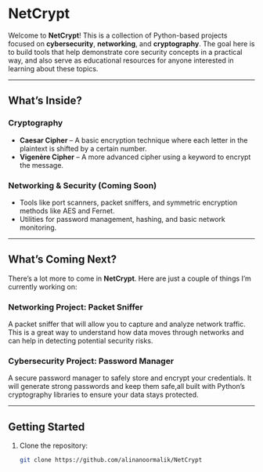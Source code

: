 # NetCrypt
Welcome to **NetCrypt**! This is a collection of Python-based projects focused on **cybersecurity**, **networking**, and **cryptography**.
The goal here is to build tools that help demonstrate core security concepts in a practical way, and also serve as educational resources for anyone interested in learning about these topics.

---
## What’s Inside?
### Cryptography
- **Caesar Cipher** – A basic encryption technique where each letter in the plaintext is shifted by a certain number.
- **Vigenère Cipher** – A more advanced cipher using a keyword to encrypt the message.

### Networking & Security (Coming Soon)
- Tools like port scanners, packet sniffers, and symmetric encryption methods like AES and Fernet.
- Utilities for password management, hashing, and basic network monitoring.

---
## What’s Coming Next?
There’s a lot more to come in **NetCrypt**. Here are just a couple of things I’m currently working on:

### **Networking Project: Packet Sniffer**
A packet sniffer that will allow you to capture and analyze network traffic. 
This is a great way to understand how data moves through networks and can help in detecting potential security risks.
### **Cybersecurity Project: Password Manager**
A secure password manager to safely store and encrypt your credentials.
It will generate strong passwords and keep them safe,all built with Python’s cryptography libraries to ensure your data stays protected.

---
## Getting Started
1. Clone the repository:
   ```bash
   git clone https://github.com/alinanoormalik/NetCrypt

